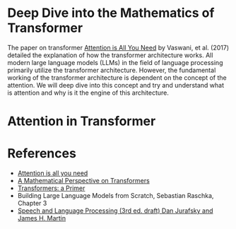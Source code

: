 # Deep Dive into the Mathematics of Transformer
The paper on transformer [Attention is All You Need](#attention-is-all-you-need) by Vaswani, et al. (2017) detailed the explanation of how the transformer architecture works. 
All modern large language models (LLMs) in the field of language processing primarily utilize the transformer architecture. However, the fundamental working of the transformer 
architecture is dependent on the concept of the attention. We will deep dive into this concept and try and understand what is attention and why is it the engine of this architecture.

# Attention in Transformer


# References
* <a name="attention-is-all-you-need"></a> [Attention is all you need](https://arxiv.org/pdf/1706.03762)
* [A Mathematical Perspective on Transformers](https://arxiv.org/pdf/2312.10794)
* [Transformers: a Primer](https://www.columbia.edu/~jsl2239/transformers.html#dot_attention)
* Building Large Language Models from Scratch, Sebastian Raschka, Chapter 3
* [Speech and Language Processing (3rd ed. draft) Dan Jurafsky and James H. Martin](https://web.stanford.edu/~jurafsky/slp3/ed3bookfeb3_2024.pdf)
